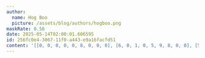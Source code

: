 ```yaml
---
author:
  name: Hog Boo
  picture: /assets/blog/authors/hogboo.png
maskRate: 0.58
date: 2025-05-14T02:00:01.606595
id: 256fc0e4-3067-11f0-a443-e9a16facfd51
content: '[[0, 0, 0, 0, 0, 8, 0, 0, 0], [6, 0, 1, 0, 5, 9, 8, 0, 0], [5, 0, 3, 0, 0, 4, 2, 0, 9], [2, 0, 0, 0, 6, 0, 0, 0, 0], [0, 0, 8, 4, 2, 1, 0, 5, 0], [0, 0, 4, 7, 0, 5, 0, 0, 0], [4, 0, 2, 9, 3, 0, 7, 8, 5], [0, 5, 7, 0, 0, 0, 9, 3, 0], [0, 0, 0, 0, 8, 7, 0, 0, 2]]'
---
```

